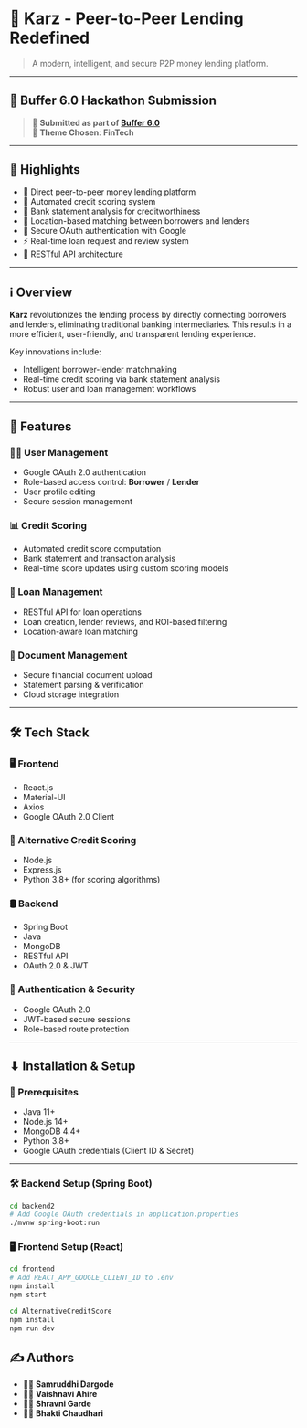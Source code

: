 # 💸 Karz - Peer-to-Peer Lending Redefined

> A modern, intelligent, and secure P2P money lending platform.

---

## 📣 Buffer 6.0 Hackathon Submission

> 🚀 **Submitted as part of [Buffer 6.0](https://buffer6.example.com)**  
> 🧠 **Theme Chosen**: **FinTech**

---

## 🌟 Highlights

- 🔁 Direct peer-to-peer money lending platform  
- 🧠 Automated credit scoring system  
- 🧾 Bank statement analysis for creditworthiness  
- 📍 Location-based matching between borrowers and lenders  
- 🔐 Secure OAuth authentication with Google  
- ⚡ Real-time loan request and review system  
- 🔗 RESTful API architecture  

---

## ℹ Overview

**Karz** revolutionizes the lending process by directly connecting borrowers and lenders, eliminating traditional banking intermediaries. This results in a more efficient, user-friendly, and transparent lending experience.

Key innovations include:
- Intelligent borrower-lender matchmaking
- Real-time credit scoring via bank statement analysis
- Robust user and loan management workflows

---

## 🚀 Features

### 🧑‍💼 User Management
- Google OAuth 2.0 authentication
- Role-based access control: **Borrower** / **Lender**
- User profile editing
- Secure session management

### 📊 Credit Scoring
- Automated credit score computation
- Bank statement and transaction analysis
- Real-time score updates using custom scoring models

### 💼 Loan Management
- RESTful API for loan operations
- Loan creation, lender reviews, and ROI-based filtering
- Location-aware loan matching

### 📄 Document Management
- Secure financial document upload
- Statement parsing & verification
- Cloud storage integration

---

## 🛠 Tech Stack

### 🖥 Frontend
- React.js  
- Material-UI  
- Axios  
- Google OAuth 2.0 Client  

### 🧠 Alternative Credit Scoring
- Node.js  
- Express.js  
- Python 3.8+ (for scoring algorithms)  

### 🛢 Backend
- Spring Boot  
- Java  
- MongoDB  
- RESTful API  
- OAuth 2.0 & JWT  

### 🔐 Authentication & Security
- Google OAuth 2.0  
- JWT-based secure sessions  
- Role-based route protection  

---

## ⬇ Installation & Setup

### 🔧 Prerequisites
- Java 11+  
- Node.js 14+  
- MongoDB 4.4+  
- Python 3.8+  
- Google OAuth credentials (Client ID & Secret)

---

### 🛠 Backend Setup (Spring Boot)

```bash
cd backend2
# Add Google OAuth credentials in application.properties
./mvnw spring-boot:run
```


### 🖥 Frontend Setup (React)
```bash
cd frontend
# Add REACT_APP_GOOGLE_CLIENT_ID to .env
npm install
npm start
```
```bash
cd AlternativeCreditScore
npm install
npm run dev
```

## ✍ Authors

- 👩‍💻 **Samruddhi Dargode**  
- 👩‍💻 **Vaishnavi Ahire**  
- 👩‍💻 **Shravni Garde**  
- 👩‍💻 **Bhakti Chaudhari**



